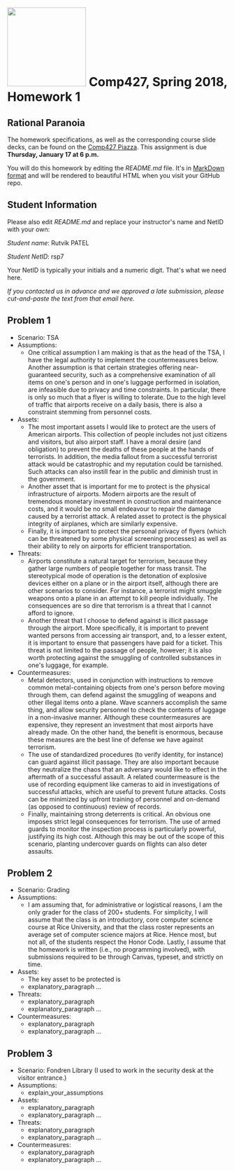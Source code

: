 # <img src="http://www.rice.edu/_images/rice-logo.jpg" width=180> Comp427, Spring 2018, Homework 1
## Rational Paranoia
The homework specifications, as well as the corresponding course slide decks,
can be found on the [Comp427 Piazza](https://piazza.com/class/jqifhp864b37ju).
This assignment is due **Thursday, January 17 at 6 p.m.**

You will do this homework by editing the _README.md_ file. It's in
[MarkDown format](https://guides.github.com/features/mastering-markdown/)
and will be rendered to beautiful HTML when you visit your GitHub repo.

## Student Information
Please also edit _README.md_ and replace your instructor's name and NetID with your own:

_Student name_: Rutvik PATEL

_Student NetID_: rsp7

Your NetID is typically your initials and a numeric digit. That's
what we need here.

_If you contacted us in advance and we approved a late submission,
please cut-and-paste the text from that email here._

## Problem 1
- Scenario: TSA
- Assumptions:
  - One critical assumption I am making is that as the head of the TSA, I have the legal authority to implement the countermeasures below. Another assumption is that certain strategies offering near-guaranteed security, such as a comprehensive examination of all items on one's person and in one's luggage performed in isolation, are infeasible due to privacy and time constraints. In particular, there is only so much that a flyer is willing to tolerate. Due to the high level of traffic that airports receive on a daily basis, there is also a constraint stemming from personnel costs.
- Assets:
  - The most important assets I would like to protect are the users of American airports. This collection of people includes not just citizens and visitors, but also airport staff. I have a moral desire (and obligation) to prevent the deaths of these people at the hands of terrorists. In addition, the media fallout from a successful terrorist attack would be catastrophic and my reputation could be tarnished. Such attacks can also instill fear in the public and diminish trust in the government.
  - Another asset that is important for me to protect is the physical infrastructure of airports. Modern airports are the result of tremendous monetary investment in construction and maintenance costs, and it would be no small endeavour to repair the damage caused by a terrorist attack. A related asset to protect is the physical integrity of airplanes, which are similarly expensive.
  - Finally, it is important to protect the personal privacy of flyers (which can be threatened by some physical screening processes) as well as their ability to rely on airports for efficient transportation.
- Threats:
  - Airports constitute a natural target for terrorism, because they gather large numbers of people together for mass transit. The stereotypical mode of operation is the detonation of explosive devices either on a plane or in the airport itself, although there are other scenarios to consider. For instance, a terrorist might smuggle weapons onto a plane in an attempt to kill people individually. The consequences are so dire that terrorism is a threat that I cannot afford to ignore.
  - Another threat that I choose to defend against is illicit passage through the airport. More specifically, it is important to prevent wanted persons from accessing air transport, and, to a lesser extent, it is important to ensure that passengers have paid for a ticket. This threat is not limited to the passage of people, however; it is also worth protecting against the smuggling of controlled substances in one's luggage, for example.
- Countermeasures:
  - Metal detectors, used in conjunction with instructions to remove common metal-containing objects from one's person before moving through them, can defend against the smuggling of weapons and other illegal items onto a plane. Wave scanners accomplish the same thing, and allow security personnel to check the contents of luggage in a non-invasive manner. Although these countermeasures are expensive, they represent an investment that most airports have already made. On the other hand, the benefit is enormous, because these measures are the best line of defense we have against terrorism.
  - The use of standardized procedures (to verify identity, for instance) can guard against illicit passage. They are also important because they neutralize the chaos that an adversary would like to effect in the aftermath of a successful assault. A related countermeasure is the use of recording equipment like cameras to aid in investigations of successful attacks, which are useful to prevent future attacks. Costs can be minimized by upfront training of personnel and on-demand (as opposed to continuous) review of records.
  - Finally, maintaining strong deterrents is critical. An obvious one imposes strict legal consequences for terrorism. The use of armed guards to monitor the inspection process is particularly powerful, justifying its high cost. Although this may be out of the scope of this scenario, planting undercover guards on flights can also deter assaults.

## Problem 2
- Scenario: Grading
- Assumptions:
  - I am assuming that, for administrative or logistical reasons, I am the only grader for the class of 200+ students. For simplicity, I will assume that the class is an introductory, core computer science course at Rice University, and that the class roster represents an average set of computer science majors at Rice. Hence most, but not all, of the students respect the Honor Code. Lastly, I assume that the homework is written (i.e., no programming involved), with submissions required to be through Canvas, typeset, and strictly on time.
- Assets:
  - The key asset to be protected is 
  - explanatory_paragraph ...
- Threats:
  - explanatory_paragraph 
  - explanatory_paragraph ...
- Countermeasures:
  - explanatory_paragraph
  - explanatory_paragraph ...

## Problem 3
- Scenario: Fondren Library (I used to work in the security desk at the visitor entrance.)
- Assumptions:
  - explain_your_assumptions
- Assets:
  - explanatory_paragraph
  - explanatory_paragraph ...
- Threats:
  - explanatory_paragraph 
  - explanatory_paragraph ...
- Countermeasures:
  - explanatory_paragraph
  - explanatory_paragraph ...


